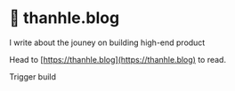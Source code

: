 # 👋 thanhle.blog

I write about the jouney on building high-end product

Head to [https://thanhle.blog](https://thanhle.blog) to read.

Trigger build

